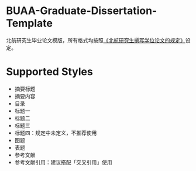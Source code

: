# BUAA-Graduate-Dissertation-Template

北航研究生毕业论文模版，所有格式均按照[《北航研究生撰写学位论文的规定》](References/北航研究生撰写学位论文的规定.doc)设定。

# Supported Styles

- 摘要标题
- 摘要内容
- 目录
- 标题一
- 标题二
- 标题三
- 标题四：规定中未定义，不推荐使用
- 图题
- 表题
- 参考文献
- 参考文献引用：建议搭配「交叉引用」使用
